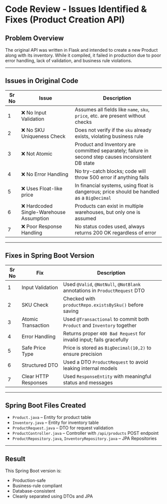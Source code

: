 #  Code Review - Issues Identified & Fixes (Product Creation API)

##  Problem Overview
The original API was written in Flask and intended to create a new Product along with its inventory. While it compiled, it failed in production due to poor error handling, lack of validation, and business rule violations.

---

##  Issues in Original Code

| Sr No | Issue | Description |
|-------|-------|-------------|
| 1     | ❌ No Input Validation | Assumes all fields like `name`, `sku`, `price`, etc. are present without checks |
| 2     | ❌ No SKU Uniqueness Check | Does not verify if the `sku` already exists, violating business rule |
| 3     | ❌ Not Atomic | Product and Inventory are committed separately; failure in second step causes inconsistent DB state |
| 4     | ❌ No Error Handling | No try-catch blocks; code will throw 500 error if anything fails |
| 5     | ❌ Uses Float-like price | In financial systems, using float is dangerous; price should be handled as a `BigDecimal` |
| 6     | ❌ Hardcoded Single-Warehouse Assumption | Products can exist in multiple warehouses, but only one is assumed |
| 7     | ❌ Poor Response Handling | No status codes used, always returns 200 OK regardless of error |

---

##  Fixes in Spring Boot Version

| Sr No | Fix | Description |
|--|-----|-------------|
| 1 |  Input Validation | Used `@Valid`, `@NotNull`, `@NotBlank` annotations in `ProductRequest` DTO |
| 2 |  SKU Check | Checked with `productRepo.existsBySku()` before saving |
| 3 |  Atomic Transaction | Used `@Transactional` to commit both `Product` and `Inventory` together |
| 4 |  Error Handling | Returns proper `400 Bad Request` for invalid input; fails gracefully |
| 5 |  Safe Price Type | Price is stored as `BigDecimal(10,2)` to ensure precision |
| 6 |  Structured DTO | Used a DTO `ProductRequest` to avoid leaking internal models |
| 7 |  Clear HTTP Responses | Used `ResponseEntity` with meaningful status and messages |

---

##  Spring Boot Files Created

- `Product.java` – Entity for product table
- `Inventory.java` – Entity for inventory table
- `ProductRequest.java` – DTO for request validation
- `ProductController.java` – Controller with `/api/products` POST endpoint
- `ProductRepository.java`, `InventoryRepository.java` – JPA Repositories

---

##  Result

This Spring Boot version is:
- Production-safe
- Business-rule compliant
- Database-consistent
- Cleanly separated using DTOs and JPA





